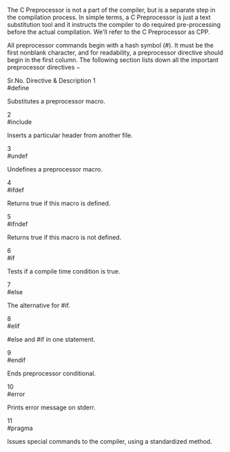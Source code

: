 The C Preprocessor is not a part of the compiler, but is a separate step in the compilation process. In simple terms, a C Preprocessor is just a text substitution tool and it instructs the compiler to do required pre-processing before the actual compilation. We'll refer to the C Preprocessor as CPP.

All preprocessor commands begin with a hash symbol (#). It must be the first nonblank character, and for readability, a preprocessor directive should begin in the first column. The following section lists down all the important preprocessor directives −

Sr.No.	Directive & Description
1	
#define

Substitutes a preprocessor macro.

2	
#include

Inserts a particular header from another file.

3	
#undef

Undefines a preprocessor macro.

4	
#ifdef

Returns true if this macro is defined.

5	
#ifndef

Returns true if this macro is not defined.

6	
#if

Tests if a compile time condition is true.

7	
#else

The alternative for #if.

8	
#elif

#else and #if in one statement.

9	
#endif

Ends preprocessor conditional.

10	
#error

Prints error message on stderr.

11	
#pragma

Issues special commands to the compiler, using a standardized method.
